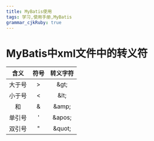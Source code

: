 ```yaml
---
title: MyBatis使用
tags: 学习,使用手册,MyBatis
grammar_cjkRuby: true
---
```



# MyBatis中xml文件中的转义符
|含义|符号|转义字符|
|:-:|:-:|:-:|
| 大于号|>|\&gt;|
|小于号|<|\&lt;|
|和|&|\&amp;|
|单引号|'|\&apos;|
|双引号|"|\&quot;|